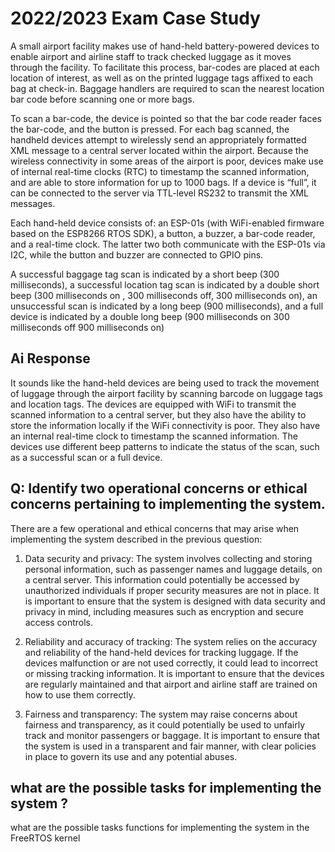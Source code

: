 # 2022/2023 Exam Case Study

A small airport facility makes use of hand-held battery-powered devices to enable airport and airline staff to track checked luggage as it moves through the facility. To facilitate this process, bar-codes are placed at each location of interest, as well as on the printed luggage tags affixed to each bag at check-in. Baggage handlers are required to scan the nearest location bar code before scanning one or more bags.

To scan a bar-code, the device is pointed so that the bar code reader faces the bar-code, and the button is pressed. For each bag scanned, the handheld devices attempt to wirelessly send an appropriately formatted XML message to a central server located within the airport. Because the wireless connectivity in some areas of the airport is poor, devices make use of internal real-time clocks (RTC) to timestamp the scanned information, and are able to store information for up to 1000 bags. If a device is “full”, it can be connected to the server via TTL-level RS232 to transmit the XML messages.

Each hand-held device consists of: an ESP-01s (with WiFi-enabled firmware based on the ESP8266 RTOS SDK), a button, a buzzer, a bar-code reader, and a real-time clock. The latter two both communicate with the ESP-01s via I2C, while the button and buzzer are connected to GPIO pins.

A successful baggage tag scan is indicated by a short beep (300 milliseconds), a successful location tag scan is indicated by a double short beep (300 milliseconds on , 300 milliseconds off, 300 milliseconds on), an unsuccessful scan is indicated by a long beep (900 milliseconds), and a full device is indicated by a double long beep (900 milliseconds on 300 milliseconds off 900 milliseconds on)

## Ai Response

It sounds like the hand-held devices are being used to track the movement of luggage through the airport facility by scanning barcode on luggage tags and location tags. The devices are equipped with WiFi to transmit the scanned information to a central server, but they also have the ability to store the information locally if the WiFi connectivity is poor. They also have an internal real-time clock to timestamp the scanned information. The devices use different beep patterns to indicate the status of the scan, such as a successful scan or a full device.

## Q: Identify two operational concerns or ethical concerns pertaining to implementing the system.

There are a few operational and ethical concerns that may arise when implementing the system described in the previous question:

1. Data security and privacy: The system involves collecting and storing personal information, such as passenger names and luggage details, on a central server. This information could potentially be accessed by unauthorized individuals if proper security measures are not in place. It is important to ensure that the system is designed with data security and privacy in mind, including measures such as encryption and secure access controls.

1. Reliability and accuracy of tracking: The system relies on the accuracy and reliability of the hand-held devices for tracking luggage. If the devices malfunction or are not used correctly, it could lead to incorrect or missing tracking information. It is important to ensure that the devices are regularly maintained and that airport and airline staff are trained on how to use them correctly.

1. Fairness and transparency: The system may raise concerns about fairness and transparency, as it could potentially be used to unfairly track and monitor passengers or baggage. It is important to ensure that the system is used in a transparent and fair manner, with clear policies in place to govern its use and any potential abuses.

## what are the possible tasks for implementing the system ?

what are the possible tasks functions for implementing the system in the FreeRTOS kernel
